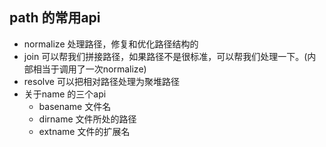 ## path 的常用api
- normalize 处理路径，修复和优化路径结构的
- join 可以帮我们拼接路径，如果路径不是很标准，可以帮我们处理一下。(内部相当于调用了一次normalize)
- resolve 可以把相对路径处理为聚堆路径
- 关于name 的三个api
    - basename 文件名
    - dirname 文件所处的路径
    - extname 文件的扩展名